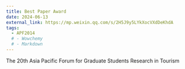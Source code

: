 ```yaml
---
title: Best Paper Award
date: 2024-06-13
external_link: https://mp.weixin.qq.com/s/2H5J9y5LYkXocVXdDeKhdA
tags:
  - APF2014
  # - Wowchemy
  # - Markdown
---
```


The 20th Asia Pacific Forum for Graduate Students Research in Tourism

<!--more-->
